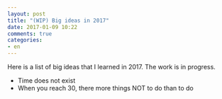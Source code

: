 ```yaml
---
layout: post
title: "(WIP) Big ideas in 2017"
date: 2017-01-09 10:22
comments: true
categories:
- en
---
```


Here is a list of big ideas that I learned in 2017. The work is in progress.

* Time does not exist
* When you reach 30, there more things NOT to do than to do
